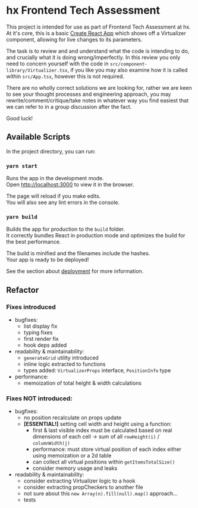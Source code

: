 # hx Frontend Tech Assessment

This project is intended for use as part of Frontend Tech Assessment at hx. At it's core, this is a basic [Create React App](https://github.com/facebook/create-react-app) which shows off a Virtualizer component, allowing for live changes to its parameters.

The task is to review and and understand what the code is intending to do, and crucially what it is doing wrong/imperfectly. In this review you only need to concern yourself with the code in `src/component-library/Virtualizer.tsx`, if you like you may also examine how it is called within `src/App.tsx`, however this is not required.

There are no wholly correct solutions we are looking for, rather we are keen to see your thought processes and engineering approach, you may rewrite/comment/critique/take notes in whatever way you find easiest that we can refer to in a group discussion after the fact.

Good luck!

## Available Scripts

In the project directory, you can run:

### `yarn start`

Runs the app in the development mode.\
Open [http://localhost:3000](http://localhost:3000) to view it in the browser.

The page will reload if you make edits.\
You will also see any lint errors in the console.

### `yarn build`

Builds the app for production to the `build` folder.\
It correctly bundles React in production mode and optimizes the build for the best performance.

The build is minified and the filenames include the hashes.\
Your app is ready to be deployed!

See the section about [deployment](https://facebook.github.io/create-react-app/docs/deployment) for more information.

## Refactor

### Fixes introduced
- bugfixes:
    - list display fix
    - typing fixes
    - first render fix
    - hook deps added
- readability & maintainability:
    - `generateGrid` utility introduced
    - inline logic extracted to functions
    - types added: `VirtualizerProps` interface, `PositionInfo` type
- performance:
    - memoization of total height & width calculations

### Fixes NOT introduced:

- bugfixes:
    - no position recalculate on props update
    - **[ESSENTIAL!]** setting cell width and height using a function:
        - first & last visible index must be calculated based on real dimensions of each cell -> sum of all `rowHeight(i)` / `columnWidth(j)`
        - performance: must store virtual position of each index either using memoization or a 2d table
        - can collect all virtual positions within `getItemsTotalSize()`
        - consider memory usage and leaks
- readability & maintainability:
    - consider extracting Virtualizer logic to a hook
    - consider extracting propCheckers to another file
    - not sure about this `new Array(n).fill(null).map()` approach...
    - tests
